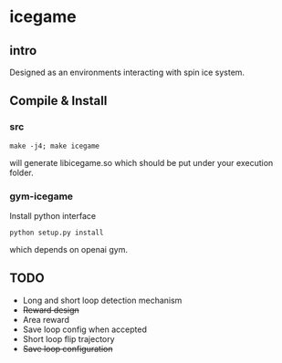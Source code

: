 # icegame

## intro
Designed as an environments interacting with spin ice system.

## Compile & Install 

### src

```
make -j4; make icegame
```

will generate libicegame.so which should be put under your execution folder.

### gym-icegame

Install python interface 

```
python setup.py install
```

which depends on openai gym.


## TODO
* Long and short loop detection mechanism
* <s>Reward design</s>
* Area reward
* Save loop config when accepted
* Short loop flip trajectory
* <s>Save loop configuration</s>

